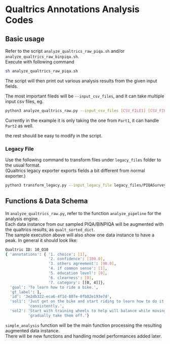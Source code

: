 # Qualtrics Annotations Analysis Codes

## Basic usage
Refer to the script `analyze_qualtrics_raw_piqa.sh` and/or `analyze_qualtrics_raw_binpiqa.sh`.  
Execute with following command
```bash
sh analyze_qualtrics_raw_piqa.sh
```
The script will then print out various analysis results from the given input fields.  

The most important fileds will be `--input_csv_files`, and it can take multiple input csv files, eg.
```bash
python3 analyze_qualtrics_raw.py --input_csv_files [CSV_FILE1] [CSV_FILE2] ... --[Other args] ...
```
Currently in the example it is only taking the one from `Part1`, it can handle `Part2` as well.  

the rest should be easy to modify in the script.

### Legacy File  
Use the following command to transform files under `legacy_files` folder to the usual format.  
(Qualtrics legacy exporter exports fields a bit different from normal exporter.)
```bash
python3 transform_legacy.py --input_legacy_file legacy_files/PIQASurveyTeLinToDistributePart2.csv --out_file_path files/PIQASurveyTeLinToDistributePart2.csv --num_blocks 24
```


## Functions & Data Schema
In `analyze_qualtrics_raw.py`, refer to the function `analyze_pipeline` for the analysis engine.  
Each data instance from our sampled PIQA/BINPIQA will be augmented with the qualtrics results, as `qualt_sorted_dict`.  
The sample execution above will also show one data instance to have a peak. In general it should look like:

```bash
Qualtric ID: 10_Q10
{ 'annotations': { '1. choice': [1],
                   '2. confidence': [100.0],
                   '3. others agreement': [90.0],
                   '4. if common sense': [1],
                   '5. education level': [0],
                   '6. clearness': [0],
                   '7. category': [[0, 4]]},
  'goal': 'To learn how to ride a bike.',
  'gt_label': 1,
  'id': '3e2db322-eca6-4f1d-807e-0fb02e193e7d',
  'sol1': 'Just get on the bike and start riding to learn how to do it '
          'consistently.',
  'sol2': 'Start with training wheels to help will balance while moving then '
          'gradually take them off.'}
```

`simple_analysis` function will be the main function processing the resulting augmented data instance.  
There will be new functions and handling model performances added later.
